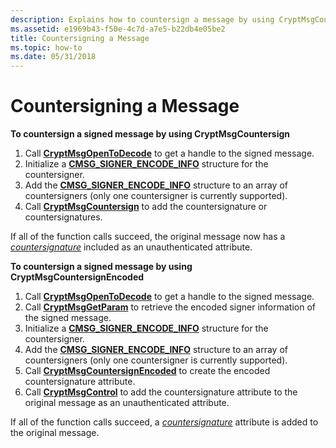 ```yaml
---
description: Explains how to countersign a message by using CryptMsgCountersign.
ms.assetid: e1969b43-f50e-4c7d-a7e5-b22db4e05be2
title: Countersigning a Message
ms.topic: how-to
ms.date: 05/31/2018
---
```


# Countersigning a Message

**To countersign a signed message by using CryptMsgCountersign**

1.  Call [**CryptMsgOpenToDecode**](/windows/desktop/api/Wincrypt/nf-wincrypt-cryptmsgopentodecode) to get a handle to the signed message.
2.  Initialize a [**CMSG\_SIGNER\_ENCODE\_INFO**](/windows/desktop/api/Wincrypt/ns-wincrypt-cmsg_signer_encode_info) structure for the countersigner.
3.  Add the [**CMSG\_SIGNER\_ENCODE\_INFO**](/windows/desktop/api/Wincrypt/ns-wincrypt-cmsg_signer_encode_info) structure to an array of countersigners (only one countersigner is currently supported).
4.  Call [**CryptMsgCountersign**](/windows/desktop/api/Wincrypt/nf-wincrypt-cryptmsgcountersign) to add the countersignature or countersignatures.

If all of the function calls succeed, the original message now has a [*countersignature*](../secgloss/c-gly.md) included as an unauthenticated attribute.

**To countersign a signed message by using CryptMsgCountersignEncoded**

1.  Call [**CryptMsgOpenToDecode**](/windows/desktop/api/Wincrypt/nf-wincrypt-cryptmsgopentodecode) to get a handle to the signed message.
2.  Call [**CryptMsgGetParam**](/windows/desktop/api/Wincrypt/nf-wincrypt-cryptmsggetparam) to retrieve the encoded signer information of the signed message.
3.  Initialize a [**CMSG\_SIGNER\_ENCODE\_INFO**](/windows/desktop/api/Wincrypt/ns-wincrypt-cmsg_signer_encode_info) structure for the countersigner.
4.  Add the [**CMSG\_SIGNER\_ENCODE\_INFO**](/windows/desktop/api/Wincrypt/ns-wincrypt-cmsg_signer_encode_info) structure to an array of countersigners (only one countersigner is currently supported).
5.  Call [**CryptMsgCountersignEncoded**](/windows/desktop/api/Wincrypt/nf-wincrypt-cryptmsgcountersignencoded) to create the encoded countersignature attribute.
6.  Call [**CryptMsgControl**](/windows/desktop/api/Wincrypt/nf-wincrypt-cryptmsgcontrol) to add the countersignature attribute to the original message as an unauthenticated attribute.

If all of the function calls succeed, a [*countersignature*](../secgloss/c-gly.md) attribute is added to the original message.

 

 
